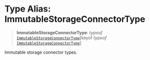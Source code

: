 # Type Alias: ImmutableStorageConnectorType

> **ImmutableStorageConnectorType**: *typeof* [`ImmutableStorageConnectorType`](../variables/ImmutableStorageConnectorType.md)\[keyof *typeof* [`ImmutableStorageConnectorType`](../variables/ImmutableStorageConnectorType.md)\]

Immutable storage connector types.
